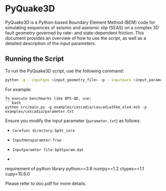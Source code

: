 # PyQuake3D


PyQuake3D is a Python-based Boundary Element Method (BEM) code for simulating sequences of seismic and aseismic slip (SEAS) on a complex 3D fault geometry governed by rate- and state-dependent friction. This document provides an overview of how to use the script, as well as a detailed description of the input parameters.

## Running the Script

To run the PyQuake3D script, use the following command:
```bash
python -g --inputgeo <input_geometry_file> -p --inputpara <input_parameter_file>
```
For example:
```
To execute benchmarks like BP5-QD, use:
```bash
python src/main.py -g examples/cascadia/cascadia35km_ele4.msh -p examples/cascadia/parameter.txt
```
Ensure you modify the input parameter (`parameter.txt`) as follows:
- `Corefunc directory`: `bp5t_core`
- `InputHetoparamter`: `True`
- `Inputparamter file`: `bp5tparam.dat`

- 
requirement of python library
python>=3.8
numpy>=1.2
ctypes==1.1
cupy=10.6.0

Please refer to doc.pdf for more details.
